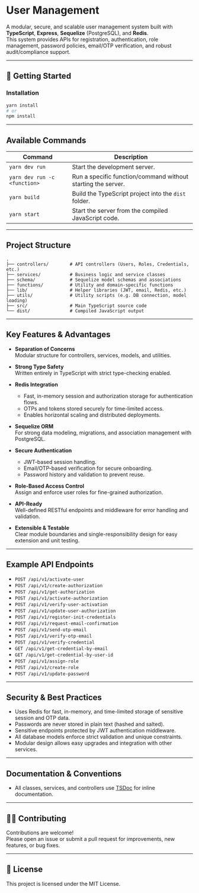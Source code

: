 # User Management

A modular, secure, and scalable user management system built with **TypeScript**, **Express**, **Sequelize** (PostgreSQL), and **Redis**.  
This system provides APIs for registration, authentication, role management, password policies, email/OTP verification, and robust audit/compliance support.

---

## 🚀 Getting Started

### Installation

```bash
yarn install
# or
npm install
```

---

## Available Commands

| Command                      | Description                                                  |
| ---------------------------- | ------------------------------------------------------------ |
| `yarn dev run`               | Start the development server.                                |
| `yarn dev run -c <function>` | Run a specific function/command without starting the server. |
| `yarn build`                 | Build the TypeScript project into the `dist` folder.         |
| `yarn start`                 | Start the server from the compiled JavaScript code.          |

---

## Project Structure

```
.
├── controllers/        # API controllers (Users, Roles, Credentials, etc.)
├── services/           # Business logic and service classes
├── schema/             # Sequelize model schemas and associations
├── functions/          # Utility and domain-specific functions
├── lib/                # Helper libraries (JWT, email, Redis, etc.)
├── utils/              # Utility scripts (e.g. DB connection, model loading)
├── src/                # Main TypeScript source code
└── dist/               # Compiled JavaScript output
```

---

## Key Features & Advantages

- **Separation of Concerns**  
  Modular structure for controllers, services, models, and utilities.

- **Strong Type Safety**  
  Written entirely in TypeScript with strict type-checking enabled.

- **Redis Integration**

  - Fast, in-memory session and authorization storage for authentication flows.
  - OTPs and tokens stored securely for time-limited access.
  - Enables horizontal scaling and distributed deployments.

- **Sequelize ORM**  
  For strong data modeling, migrations, and association management with PostgreSQL.

- **Secure Authentication**

  - JWT-based session handling.
  - Email/OTP-based verification for secure onboarding.
  - Password history and validation to prevent reuse.

- **Role-Based Access Control**  
  Assign and enforce user roles for fine-grained authorization.

- **API-Ready**  
  Well-defined RESTful endpoints and middleware for error handling and validation.

- **Extensible & Testable**  
  Clear module boundaries and single-responsibility design for easy extension and unit testing.

---

## Example API Endpoints

- `POST /api/v1/activate-user`
- `POST /api/v1/create-authorization`
- `POST /api/v1/get-authorization`
- `POST /api/v1/activate-authorization`
- `POST /api/v1/verify-user-activation`
- `POST /api/v1/update-user-authorization`
- `POST /api/v1/register-init-credentials`
- `POST /api/v1/request-email-confirmation`
- `POST /api/v1/send-otp-email`
- `POST /api/v1/verify-otp-email`
- `POST /api/v1/verify-credential`
- `GET /api/v1/get-credential-by-email`
- `GET /api/v1/get-credential-by-user-id`
- `POST /api/v1/assign-role`
- `POST /api/v1/create-role`
- `POST /api/v1/update-password`

---

## Security & Best Practices

- Uses Redis for fast, in-memory, and time-limited storage of sensitive session and OTP data.
- Passwords are never stored in plain text (hashed and salted).
- Sensitive endpoints protected by JWT authentication middleware.
- All database models enforce strict validation and unique constraints.
- Modular design allows easy upgrades and integration with other services.

---

## Documentation & Conventions

- All classes, services, and controllers use [TSDoc](https://tsdoc.org/) for inline documentation.

---

## 🧑‍💻 Contributing

Contributions are welcome!  
Please open an issue or submit a pull request for improvements, new features, or bug fixes.

---

## 📝 License

This project is licensed under the MIT License.
